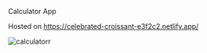 Calculator App

Hosted on https://celebrated-croissant-e3f2c2.netlify.app/

![calculatorr](https://user-images.githubusercontent.com/78624317/171368639-51859185-5a13-437e-a75b-144d4039d8af.png)
